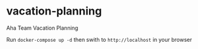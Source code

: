# vacation-planning
Aha Team Vacation Planning

Run `docker-compose up -d` then swith to `http://localhost` in your browser
